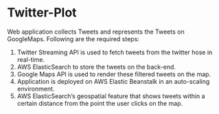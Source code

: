 # Twitter-Plot
Web application collects Tweets and represents the Tweets on GoogleMaps. Following are the required steps:  

1. Twitter Streaming API is used to fetch tweets from the twitter hose in real-time.
2. AWS ElasticSearch to store the tweets on the back-end.
3. Google Maps API is used to render these filtered tweets on the map.
4. Application is deployed on AWS Elastic Beanstalk in an auto-scaling environment.
5. AWS ElasticSearch’s geospatial feature that shows tweets within a certain distance from the point the user clicks on the map. 
